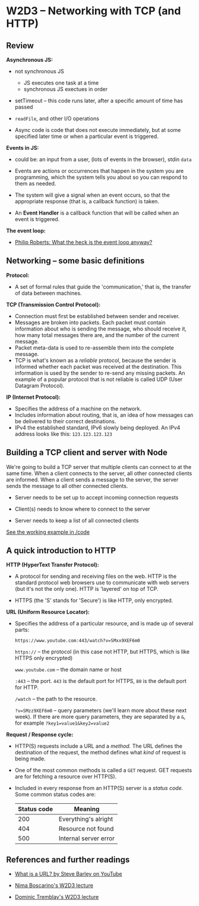 # W2D3 – Networking with TCP (and HTTP)

## Review

__Asynchronous JS:__

- not synchronous JS

    - JS executes one task at a time
    - synchronous JS exectues in order

- setTimeout – this code runs later, after a specific
  amount of time has passed
- `readFile`, and other I/O operations

- Async code is code that does not execute immediately,
  but at some specified later time or when a particular
  event is triggered.

__Events in JS:__

- could be: an input from a user, (lots of events in the
  browser), stdin `data`

- Events are actions or occurrences that happen in the
  system you are programming, which the system tells you
  about so you can respond to them as needed.

- The system will give a signal when an event occurs, so
  that the appropriate response (that is, a callback
  function) is taken.

- An __Event Handler__ is a callback function that will be
  called when an event is triggered.

__The event loop:__

- [Philip Roberts: What the heck is the event loop
  anyway?](https://2014.jsconf.eu/speakers/philip-roberts-what-the-heck-is-the-event-loop-anyway.html)

## Networking – some basic definitions

__Protocol:__

- A set of formal rules that guide the 'communication,'
  that is, the transfer of data between machines.

__TCP (Transmission Control Protocol):__

- Connection must first be established between sender and
  receiver.
- Messages are broken into packets. Each packet must
  contain information about who is sending the message,
  who should receive it, how many total messages there
  are, and the number of the current message.
- Packet meta-data is used to re-assemble them into the
  complete message.
- TCP is what's known as a _reliable_ protocol, because
  the sender is informed whether each packet was received
  at the destination. This information is used by the
  sender to re-send any missing packets. An example of a
  popular protocol that is not reliable is called UDP
  (User Datagram Protocol).

__IP (Internet Protocol):__

- Specifies the address of a machine on the network.
- Includes information about routing, that is, an idea of
  how messages can be delivered to their correct
  destinations.
- IPv4 the established standard, IPv6 slowly being
  deployed. An IPv4 address looks like this:
  `123.123.123.123`

## Building a TCP client and server with Node

We're going to build a TCP server that multiple clients
can connect to at the same time. When a client connects to
the server, all other connected clients are informed. When
a client sends a message to the server, the server sends
the message to all other connected clients.

- Server needs to be set up to accept incoming connection
  requests

- Client(s) needs to know where to connect to the server

- Server needs to keep a list of all connected clients

[See the working example in
/code](https://github.com/hora/lhl-w2d3/tree/2019-dec-4/code)

## A quick introduction to HTTP

__HTTP (HyperText Transfer Protocol):__

- A protocol for sending and receiving files on the web.
  HTTP is the standard protocol web browsers use to
  communicate with web servers (but it's not the only
  one). HTTP is 'layered' on top of TCP.

- HTTPS (the 'S' stands for 'Secure') is like HTTP, only
  encrypted.

__URL (Uniform Resource Locator):__

- Specifies the address of a particular resource, and is
  made up of several parts:

  `https://www.youtube.com:443/watch?v=SMxx9XEF6m0`

  `https://` – the protocol (in this case not HTTP, but
  HTTPS, which is like HTTPS only encrypted)

  `www.youtube.com` – the domain name or host

  `:443` – the port. `443` is the default port for HTTPS,
  `80` is the default port for HTTP.

  `/watch` – the path to the resource.

  `?v=SMzz9XEF6m0` – query parameters (we'll learn more
  about these next week). If there are more query
  parameters, they are separated by a `&`, for example
  `?key1=value1&key2=value2`

__Request / Response cycle:__

- HTTP(S) requests include a URL and a _method._ The URL
  defines the destination of the request, the method
  defines what _kind_ of request is being made.

- One of the most common methods is called a `GET`
  request. GET requests are for fetching a resource over
  HTTP(S).

- Included in every response from an HTTP(S) server is a
  _status code._ Some common status codes are:

    Status code | Meaning
    ------------|--------
     200        | Everything's alright
     404        | Resource not found
     500        | Internal server error

## References and further readings

- [What is a URL? by Steve Barley on
  YouTube](https://www.youtube.com/watch?v=SMxx9XEF6m0)

- [Nima Boscarino's W2D3
  lecture](https://github.com/NimaBoscarino/networking-tcp-notes)

- [Dominic Tremblay's W2D3
  lecture](https://github.com/DominicTremblay/w2d3-lecture-aug19)


